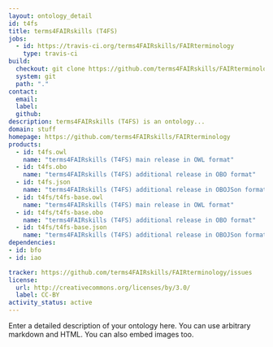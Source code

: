 ```yaml
---
layout: ontology_detail
id: t4fs
title: terms4FAIRskills (T4FS)
jobs:
  - id: https://travis-ci.org/terms4FAIRskills/FAIRterminology
    type: travis-ci
build:
  checkout: git clone https://github.com/terms4FAIRskills/FAIRterminology.git
  system: git
  path: "."
contact:
  email: 
  label: 
  github: 
description: terms4FAIRskills (T4FS) is an ontology...
domain: stuff
homepage: https://github.com/terms4FAIRskills/FAIRterminology
products:
  - id: t4fs.owl
    name: "terms4FAIRskills (T4FS) main release in OWL format"
  - id: t4fs.obo
    name: "terms4FAIRskills (T4FS) additional release in OBO format"
  - id: t4fs.json
    name: "terms4FAIRskills (T4FS) additional release in OBOJSon format"
  - id: t4fs/t4fs-base.owl
    name: "terms4FAIRskills (T4FS) main release in OWL format"
  - id: t4fs/t4fs-base.obo
    name: "terms4FAIRskills (T4FS) additional release in OBO format"
  - id: t4fs/t4fs-base.json
    name: "terms4FAIRskills (T4FS) additional release in OBOJSon format"
dependencies:
- id: bfo
- id: iao

tracker: https://github.com/terms4FAIRskills/FAIRterminology/issues
license:
  url: http://creativecommons.org/licenses/by/3.0/
  label: CC-BY
activity_status: active
---
```


Enter a detailed description of your ontology here. You can use arbitrary markdown and HTML.
You can also embed images too.

